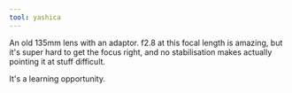 ```yaml
---
tool: yashica
---
```


An old 135mm lens with an adaptor. f2.8 at this focal length is amazing, but it's super hard to get the focus right, and no stabilisation makes actually pointing it at stuff difficult.

It's a learning opportunity.
